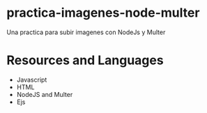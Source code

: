 # practica-imagenes-node-multer

Una practica para subir imagenes con NodeJs y Multer

# Resources and Languages
- Javascript
- HTML
- NodeJS and Multer
- Ejs
